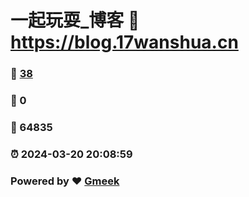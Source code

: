 # 一起玩耍_博客 :link: https://blog.17wanshua.cn 
### :page_facing_up: [38](https://blog.17wanshua.cn/tag.html) 
### :speech_balloon: 0 
### :hibiscus: 64835 
### :alarm_clock: 2024-03-20 20:08:59 
### Powered by :heart: [Gmeek](https://github.com/Meekdai/Gmeek)
